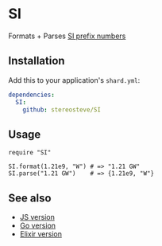 # SI

Formats + Parses [SI prefix numbers](https://en.wikipedia.org/wiki/Metric_prefix)

## Installation

Add this to your application's `shard.yml`:

```yaml
dependencies:
  SI:
    github: stereosteve/SI
```

## Usage

```crystal
require "SI"

SI.format(1.21e9, "W") # => "1.21 GW"
SI.parse("1.21 GW")    # => {1.21e9, "W"}
```

## See also

* [JS version](https://github.com/stereosteve/si-tools)
* [Go version](https://github.com/dustin/go-humanize)
* [Elixir version](https://github.com/danielberkompas/number)
